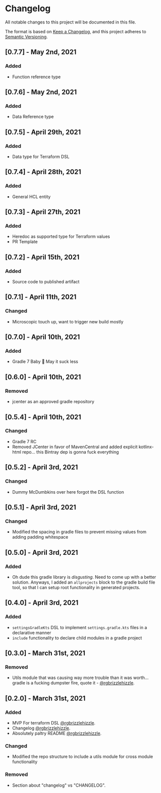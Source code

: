 # Changelog
All notable changes to this project will be documented in this file.

The format is based on [Keep a Changelog](https://keepachangelog.com/en/1.0.0/),
and this project adheres to [Semantic Versioning](https://semver.org/spec/v2.0.0.html).

## [0.7.7] - May 2nd, 2021

### Added

- Function reference type

## [0.7.6] - May 2nd, 2021

### Added

- Data Reference type

## [0.7.5] - April 29th, 2021

### Added

- Data type for Terraform DSL

## [0.7.4] - April 28th, 2021

### Added

- General HCL entity

## [0.7.3] - April 27th, 2021

### Added

- Heredoc as supported type for Terraform values
- PR Template

## [0.7.2] - April 15th, 2021

### Added

- Source code to published artifact

## [0.7.1] - April 11th, 2021

### Changed

- Microscopic touch up, want to trigger new build mostly

## [0.7.0] - April 10th, 2021

### Added

- Gradle 7 Baby 🎉 May it suck less

## [0.6.0] - April 10th, 2021

### Removed

- jcenter as an approved gradle repository

## [0.5.4] - April 10th, 2021

### Changed

- Gradle 7 RC
- Removed JCenter in favor of MavenCentral and added explicit kotlinx-html repo... this Bintray dep is gonna fuck everything

## [0.5.2] - April 3rd, 2021

### Changed

- Dummy McDumbkins over here forgot the DSL function

## [0.5.1] - April 3rd, 2021

### Changed

- Modified the spacing in gradle files to prevent missing values from adding padding whitespace

## [0.5.0] - April 3rd, 2021

### Added

- Oh dude this gradle library is _disgusting_.  Need to come up with a better solution.  Anyways, 
  I added an `allprojects` block to the gradle build file tool, so that I can setup root functionality 
  in generated projects.

## [0.4.0] - April 3rd, 2021

### Added

- `settingsGradleKts` DSL to implement `settings.gradle.kts` files in a declarative manner
- `include` functionality to declare child modules in a gradle project

## [0.3.0] - March 31st, 2021

### Removed 

- Utils module that was causing way more trouble than it was worth... gradle is a fucking dumpster fire, quote it - [@rgbrizzlehizzle](https://github.com/rgbrizzlehizzle).

## [0.2.0] - March 31st, 2021
### Added
- MVP For terraform DSL [@rgbrizzlehizzle](https://github.com/rgbrizzlehizzle).
- Changelog [@rgbrizzlehizzle](https://github.com/rgbrizzlehizzle).
- Absolutely paltry README [@rgbrizzlehizzle](https://github.com/rgbrizzlehizzle).

### Changed
- Modified the repo structure to include a utils module for cross module functionality

### Removed
- Section about "changelog" vs "CHANGELOG".
